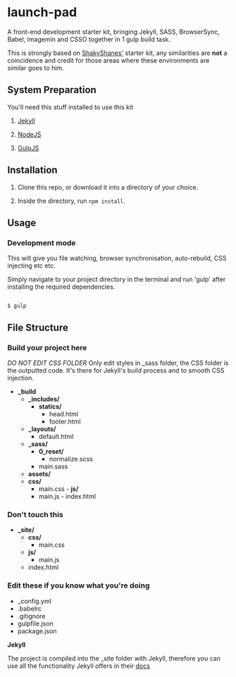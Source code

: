# launch-pad

  

A front-end development starter kit, bringing Jekyll, SASS, BrowserSync, Babel, imagemin and CSSO together in 1 gulp build task.

This is strongly based on [ShakyShanes'](https://github.com/shakyShane/jekyll-gulp-sass-browser-sync) starter kit, any similarities are **not** a coincidence and credit for those areas where these environments are similar goes to him.

  
  

## System Preparation

  

You'll need this stuff installed to use this kit

  

1.  [Jekyll](http://jekyllrb.com/)

2.  [NodeJS](http://nodejs.org)

3.  [GulpJS](https://github.com/gulpjs/gulp)

  

## Installation

  

1. Clone this repo, or download it into a directory of your choice.

2. Inside the directory, run `npm install`.

  

## Usage

### Development mode

This will give you file watching, browser synchronisation, auto-rebuild, CSS injecting etc etc.

Simply navigate to your project directory in the terminal and run 'gulp' after installing the required dependencies.

  

```shell

$ gulp

```

  

## File Structure

### Build your project here
_DO NOT EDIT CSS FOLDER_ 
Only edit styles in _sass folder, the CSS folder is the outputted code. It's there for Jekyll's build process and to smooth CSS injection.
 - **_build** 
     - **_includes/**
        - **statics/** 
           - head.html
           - footer.html
     - **_layouts/**
        - default.html
     - **_sass/**
          - **0_reset/** 
              - normalize.scss
          - main.sass
      - **assets/**
      -  **css/**
          - main.css
       - **js/**
          - main.js
       - index.html
### Don't touch this
- **_site/**  
   - **css/** 
      - main.css  
   - **js/** 
      - main.js
   - index.html
### Edit these if you know what you're doing
- _config.yml 
- .babelrc
- .gitignore 
- gulpfile.json 
- package.json

    

  
  

**Jekyll**

The project is compiled into the _site folder with Jekyll, therefore you can use all the functionality Jekyll offers in their [docs](http://jekyllrb.com/docs/usage/)

